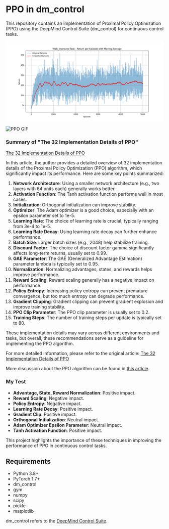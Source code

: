 # PPO in dm_control

This repository contains an implementation of Proximal Policy Optimization (PPO) using the DeepMind Control Suite (dm_control) for continuous control tasks.

![Improved Smoothed Return Plot](assets/2024-05-07-12-09-28-walk_improved_smoothed_return_plot.png)

![PPO GIF](assets/ppo.gif)


### Summary of "The 32 Implementation Details of PPO"

[The 32 Implementation Details of PPO](https://costa.sh/blog-the-32-implementation-details-of-ppo.html)

In this article, the author provides a detailed overview of 32 implementation details of the Proximal Policy Optimization (PPO) algorithm, which significantly impact its performance. Here are some key points summarized:

1. **Network Architecture**: Using a smaller network architecture (e.g., two layers with 64 units each) generally works better.
2. **Activation Function**: The Tanh activation function performs well in most cases.
3. **Initialization**: Orthogonal initialization can improve stability.
4. **Optimizer**: The Adam optimizer is a good choice, especially with an epsilon parameter set to 1e-5.
5. **Learning Rate**: The choice of learning rate is crucial, typically ranging from 3e-4 to 1e-5.
6. **Learning Rate Decay**: Using learning rate decay can further enhance performance.
7. **Batch Size**: Larger batch sizes (e.g., 2048) help stabilize training.
8. **Discount Factor**: The choice of discount factor gamma significantly affects long-term returns, usually set to 0.99.
9. **GAE Parameter**: The GAE (Generalized Advantage Estimation) parameter lambda is typically set to 0.95.
10. **Normalization**: Normalizing advantages, states, and rewards helps improve performance.
11. **Reward Scaling**: Reward scaling generally has a negative impact on performance.
12. **Policy Entropy**: Increasing policy entropy can prevent premature convergence, but too much entropy can degrade performance.
13. **Gradient Clipping**: Gradient clipping can prevent gradient explosion and improve training stability.
14. **PPO Clip Parameter**: The PPO clip parameter is usually set to 0.2.
15. **Training Steps**: The number of training steps per update is typically set to 80.

These implementation details may vary across different environments and tasks, but overall, these recommendations serve as a guideline for implementing the PPO algorithm.

For more detailed information, please refer to the original article: [The 32 Implementation Details of PPO](https://costa.sh/blog-the-32-implementation-details-of-ppo.html)

More discussion about the PPO algorithm can be found in [this article](https://www.reddit.com/r/reinforcementlearning/comments/s1h7c1/how_to_improve_ppo_on_bipedalwalkerv3/).

### My Test 

- **Advantage, State, Reward Normalization**: Positive impact.
- **Reward Scaling**: Negative impact.
- **Policy Entropy**: Negative impact.
- **Learning Rate Decay**: Positive impact.
- **Gradient Clip**: Positive impact.
- **Orthogonal Initialization**: Neutral impact.
- **Adam Optimizer Epsilon Parameter**: Neutral impact.
- **Tanh Activation Function**: Positive impact.

This project highlights the importance of these techniques in improving the performance of PPO in continuous control tasks.


## Requirements

- Python 3.8+
- PyTorch 1.7+
- dm_control
- gym
- numpy
- scipy
- pickle
- matplotlib


dm_control refers to the [DeepMind Control Suite](https://github.com/google-deepmind/dm_control).


